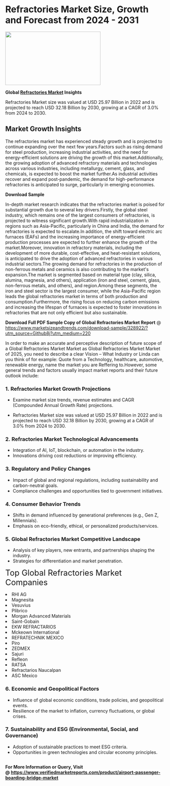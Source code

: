 <H1>Refractories Market Size, Growth and Forecast from 2024 - 2031</H1><img class="aligncenter size-medium wp-image-584254" src="https://thirdeyenews.in/wp-content/uploads/2024/09/Global-Market-Research-300x168.jpeg" alt="" width="300" height="168" /><p><strong>Global&nbsp;<a href="https://www.marketsizeandtrends.com/download-sample/328922/?utm_source=Github8j?utm_medium=220">Refractories Market</a> Insights</strong></p><p>Refractories Market size was valued at USD 25.97 Billion in 2022 and is projected to reach USD 32.18 Billion by 2030, growing at a CAGR of 3.0% from 2024 to 2030.</p><p><h2>Market Growth Insights</h2> <p>The refractories market has experienced steady growth and is projected to continue expanding over the next few years.Factors such as rising demand for steel production, increasing industrial activities, and the need for energy-efficient solutions are driving the growth of this market.Additionally, the growing adoption of advanced refractory materials and technologies across various industries, including metallurgy, cement, glass, and chemicals, is expected to boost the market further.As industrial activities recover and expand post-pandemic, the demand for high-performance refractories is anticipated to surge, particularly in emerging economies.</p> <p><strong>Download Sample</strong></p> <p>In-depth market research indicates that the refractories market is poised for substantial growth due to several key drivers.Firstly, the global steel industry, which remains one of the largest consumers of refractories, is projected to witness significant growth.With rapid industrialization in regions such as Asia-Pacific, particularly in China and India, the demand for refractories is expected to escalate.In addition, the shift toward electric arc furnaces (EAFs) and the increasing importance of energy-efficient production processes are expected to further enhance the growth of the market.Moreover, innovation in refractory materials, including the development of more durable, cost-effective, and heat-resistant solutions, is anticipated to drive the adoption of advanced refractories in various industrial sectors.The growing demand for refractories in the production of non-ferrous metals and ceramics is also contributing to the market's expansion.The market is segmented based on material type (clay, silica, alumina, magnesia, and others), application (iron and steel, cement, glass, non-ferrous metals, and others), and region.Among these segments, the iron and steel sector is the largest consumer, while the Asia-Pacific region leads the global refractories market in terms of both production and consumption.Furthermore, the rising focus on reducing carbon emissions and increasing the lifespan of furnaces is expected to foster innovations in refractories that are not only efficient but also sustainable.<p><span class=""><strong>Download Full PDF Sample Copy of Global Refractories Market Report</strong> @ <a href="https://www.marketsizeandtrends.com/download-sample/328922/?utm_source=Github8j?utm_medium=220" target="_blank">https://www.marketsizeandtrends.com/download-sample/328922/?utm_source=Github8j?utm_medium=220</a></span></p><p>In order to make an accurate and perceptive description of future scope of a Global&nbsp;Refractories Market Market as Global&nbsp;Refractories Market Market of 2025, you need to describe a clear Vision &ndash; What Industry or Linda can you think of for example: Quote from a Technology, healthcare, automotive, renewable energy, name the market you are Reffering to.However, some general trends and factors usually impact market reports and their future outlook include:</p><h3>1.&nbsp;<strong>Refractories Market Growth Projections</strong></h3><ul><li>Examine market size trends, revenue estimates and CAGR (Compounded Annual Growth Rate) projections.</li><li><p>Refractories Market size was valued at USD 25.97 Billion in 2022 and is projected to reach USD 32.18 Billion by 2030, growing at a CAGR of 3.0% from 2024 to 2030.</p></li></ul><h3>2.&nbsp;<strong>Refractories Market Technological Advancements</strong></h3><ul><li>Integration of AI, IoT, blockchain, or automation in the industry.</li><li>Innovations driving cost reductions or improving efficiency.</li></ul><h3>3.&nbsp;<strong>Regulatory and Policy Changes</strong></h3><ul><li>Impact of global and regional regulations, including sustainability and carbon-neutral goals.</li><li>Compliance challenges and opportunities tied to government initiatives.</li></ul><h3>4.&nbsp;<strong>Consumer Behavior Trends</strong></h3><ul><li>Shifts in demand influenced by generational preferences (e.g., Gen Z, Millennials).</li><li>Emphasis on eco-friendly, ethical, or personalized products/services.</li></ul><h3>5.&nbsp;<strong>Global Refractories Market Competitive Landscape</strong></h3><ul><li>Analysis of key players, new entrants, and partnerships shaping the industry.</li><li>Strategies for differentiation and market penetration.</li></ul><p data-pm-slice="1 1 []"><span style="color: inherit; font-family: inherit; font-size: 25px;">Top Global Refractories Market Companies</span></p><div class="" data-test-id=""><p><li>RHI AG</li><li> Magnesita</li><li> Vesuvius</li><li> Plibrico</li><li> Morgan Advanced Materials</li><li> Saint-Gobain</li><li> EKW REFRACTARIOS</li><li> Mckeown International</li><li> REFRATECHNIK MEXICO</li><li> Piro</li><li> ZEDMEX</li><li> Sajuri</li><li> Refleon</li><li> RATSA</li><li> Refractarios Naucalpan</li><li> ASC Mexico</li></p></div><h3>6.&nbsp;<strong>Economic and Geopolitical Factors</strong></h3><ul><li>Influence of global economic conditions, trade policies, and geopolitical events.</li><li>Resilience of the market to inflation, currency fluctuations, or global crises.</li></ul><h3>7.&nbsp;<strong>Sustainability and ESG (Environmental, Social, and Governance)</strong></h3><ul><li>Adoption of sustainable practices to meet ESG criteria.</li><li>Opportunities in green technologies and circular economy principles.</li></ul><h2><strong style="font-size: 14px;">For More Information or Query, Visit @&nbsp;</strong><a style="background-color: #ffffff; font-size: 14px;" href="https://www.marketsizeandtrends.com/report/refractories-market/" target="_blank">https://www.verifiedmarketreports.com/product/airport-passenger-boarding-bridge-market</a></h2>